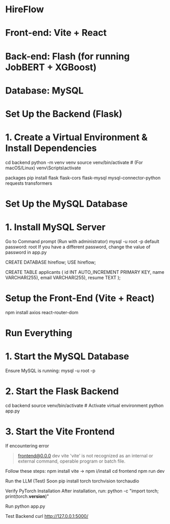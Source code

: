 # HireFlow
# Front-end: Vite + React
# Back-end: Flash (for running JobBERT + XGBoost)
# Database: MySQL

# Set Up the Backend (Flask)
# 1. Create a Virtual Environment & Install Dependencies
cd backend
python -m venv venv
source venv/bin/activate  # (For macOS/Linux)
venv\Scripts\activate   

packages 
pip install flask flask-cors flask-mysql mysql-connector-python requests transformers

# Set Up the MySQL Database
# 1. Install MySQL Server
Go to Command prompt (Run with administrator)
mysql -u root -p
default password: root
If you have a different password, change the value of password in app.py

CREATE DATABASE hireflow;
USE hireflow;

CREATE TABLE applicants (
    id INT AUTO_INCREMENT PRIMARY KEY,
    name VARCHAR(255),
    email VARCHAR(255),
    resume TEXT
);

# Setup the Front-End (Vite + React)
npm install axios react-router-dom

# Run Everything

# 1. Start the MySQL Database
Ensure MySQL is running:
mysql -u root -p

# 2. Start the Flask Backend
cd backend
source venv/bin/activate  # Activate virtual environment
python app.py

# 3. Start the Vite Frontend
If encountering error
> frontend@0.0.0 dev
> vite
'vite' is not recognized as an internal or external command,
operable program or batch file.

Follow these steps: npm install vite -> npm i/install
cd frontend
npm run dev

Run the LLM (Test) Soon 
pip install torch torchvision torchaudio

Verify PyTorch Installation
After installation, run:
python -c "import torch; print(torch.__version__)"

Run
python app.py

Test Backend
curl http://127.0.0.1:5000/

